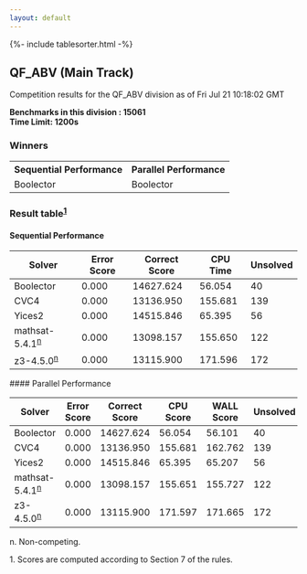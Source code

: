 ```yaml
---
layout: default
---
```

{%- include tablesorter.html -%}

##  QF_ABV (Main Track)

Competition results for the QF_ABV division as of Fri Jul 21 10:18:02 GMT

**Benchmarks in this division : 15061** 
<br/>
**Time Limit: 1200s**

### Winners
<table>
<tr>
<th class="center">Sequential Performance</th>
<th class="center">Parallel Performance</th>
</tr>
<tr class="center">
<td>Boolector</td>
<td>Boolector</td>
</tr>
</table>

### Result table<sup><a href="#fn1">1</a></sup>


#### Sequential Performance
<table id="sequential" class="result sorted">
<thead>
<tr>
<th class="center">Solver</th>
<th class="center">Error Score</th>
<th class="center">Correct Score</th>
<th class="center">CPU Time</th>
<th class="center">Unsolved</th>
</tr>
</thead>
<tr>
<td>Boolector</td>
<td class="right">0.000</td>
<td class="right">14627.624</td>
<td class="right">56.054</td>
<td class="right">40</td>
</tr>
<tr>
<td>CVC4</td>
<td class="right">0.000</td>
<td class="right">13136.950</td>
<td class="right">155.681</td>
<td class="right">139</td>
</tr>
<tr>
<td>Yices2</td>
<td class="right">0.000</td>
<td class="right">14515.846</td>
<td class="right">65.395</td>
<td class="right">56</td>
</tr>
<tr>
<td>mathsat-5.4.1<SUP><a href="#fn">n</a></SUP>
</td>
<td class="right">0.000</td>
<td class="right">13098.157</td>
<td class="right">155.650</td>
<td class="right">122</td>
</tr>
<tr>
<td>z3-4.5.0<SUP><a href="#fn">n</a></SUP>
</td>
<td class="right">0.000</td>
<td class="right">13115.900</td>
<td class="right">171.596</td>
<td class="right">172</td>
</tr>

</table>
#### Parallel Performance
<table id="parallel" class="result sorted">
<thead>
<tr>
<th class="center">Solver</th>
<th class="center">Error Score</th>
<th class="center">Correct Score</th>
<th class="center">CPU Score</th>
<th class="center">WALL Score</th>
<th class="center">Unsolved</th>
</tr>
</thead>
<tr>
<td>Boolector</td>
<td class="right">0.000</td>
<td class="right">14627.624</td>
<td class="right">56.054</td>
<td class="right">56.101</td>
<td class="right">40</td>
</tr>
<tr>
<td>CVC4</td>
<td class="right">0.000</td>
<td class="right">13136.950</td>
<td class="right">155.681</td>
<td class="right">162.762</td>
<td class="right">139</td>
</tr>
<tr>
<td>Yices2</td>
<td class="right">0.000</td>
<td class="right">14515.846</td>
<td class="right">65.395</td>
<td class="right">65.207</td>
<td class="right">56</td>
</tr>
<tr>
<td>mathsat-5.4.1<SUP><a href="#fn">n</a></SUP>
</td>
<td class="right">0.000</td>
<td class="right">13098.157</td>
<td class="right">155.651</td>
<td class="right">155.727</td>
<td class="right">122</td>
</tr>
<tr>
<td>z3-4.5.0<SUP><a href="#fn">n</a></SUP>
</td>
<td class="right">0.000</td>
<td class="right">13115.900</td>
<td class="right">171.597</td>
<td class="right">171.665</td>
<td class="right">172</td>
</tr>
</table>
<span id="fn"> n. Non-competing.</span>

<span id="fn1"> 1. Scores are computed according to Section 7 of the rules.</span>


